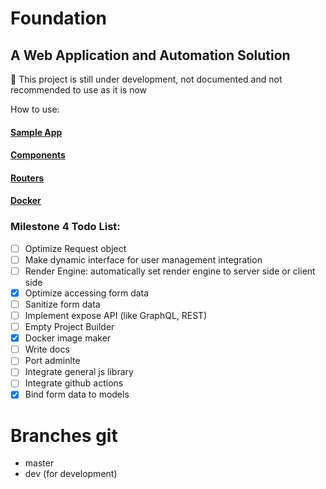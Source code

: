 # Foundation 
## A Web Application and Automation Solution

:red_circle: This project is still under development, not documented and not recommended to use as it is now


How to use:

#### [Sample App](https://github.com/iesreza/foundation-example)
#### [Components](https://github.com/iesreza/foundation/blob/master/docs/components.md)
#### [Routers](https://github.com/iesreza/foundation/blob/master/docs/router.md)
#### [Docker](https://github.com/iesreza/foundation/blob/master/docs/docker.md)


### Milestone 4 Todo List:

- [ ] Optimize Request object
- [ ] Make dynamic interface for user management integration
- [ ] Render Engine: automatically set render engine to server side or client side
- [x] Optimize accessing form data
- [ ] Sanitize form data
- [ ] Implement expose API (like GraphQL, REST)
- [ ] Empty Project Builder
- [x] Docker image maker
- [ ] Write docs
- [ ] Port adminlte
- [ ] Integrate general js library
- [ ] Integrate github actions
- [x] Bind form data to models

# Branches git
- master
- dev (for development)
